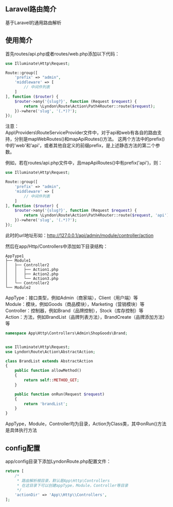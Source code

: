 ## Laravel路由简介

基于Laravel的通用路由解析

## 使用简介

首先routes/api.php或者routes/web.php添加以下代码：
```php
use Illuminate\Http\Request;

Route::group([
    'prefix' => "admin",
    'middleware' => [
        // 中间件列表
    ]
], function ($router) {
    $router->any('{slug?}', function (Request $request) {
        return \Lyndon\Route\Action\Path4Router::route($request);
    })->where('slug', '(.*)?');
});
```

注意：  
App\Providers\RouteServiceProvider文件中，对于api和web有各自的路由支持，分别是mapWebRoutes()和mapApiRoutes()方法。
这两个方法中的prefix()中的'web'和'api'，或者其他自定义的前缀prefix，是上述静态方法的第二个参数。

例如，若在routes/api.php文件中，且mapApiRoutes()中有prefix('api')，则：
```php
use Illuminate\Http\Request;

Route::group([
    'prefix' => "admin",
    'middleware' => [
        // 中间件列表
    ]
], function ($router) {
    $router->any('{slug?}', function (Request $request) {
        return \Lyndon\Route\Action\Path4Router::route($request, 'api');
    })->where('slug', '(.*)?');
});
```
此时的url地址形如：http://127.0.0.1/api/admin/module/controller/action

然后在app/Http/Controllers中添加如下目录结构：
```
AppType1
├── Module1
│   ├── Controller2
│   │   ├── Action1.php
│   │   ├── Action2.php
│   │   └── Action3.php
│   └── Controller2
└── Module2
```

AppType：接口类型，例如Admin（商家端），Client（用户端）等  
Module：模块，例如Goods（商品模块），Marketing（营销模块）等  
Controller：控制器，例如Brand（品牌控制），Stock（库存控制）等  
Action：方法，例如BrandList（品牌列表方法），BrandCreate（品牌添加方法）等  

```php
namespace App\Http\Controllers\Admin\ShopGoods\Brand;


use Illuminate\Http\Request;
use Lyndon\Route\Action\AbstractAction;

class BrandList extends AbstractAction
{
    public function allowMethod()
    {
        return self::METHOD_GET;
    }

    public function onRun(Request $request)
    {
        return 'brandList';
    }
}
```

AppType，Module，Controller均为目录，Action为Class类，其中onRun()方法是具体执行方法

## config配置
app/config目录下添加LyndonRoute.php配置文件：
```php
return [
    /*
     * 路由解析根目录，默认是App\Http\Controllers
     * 在这目录下可以创建appType，Module，Controller等目录
     */
    'actionDir' => 'App\\Http\\Controllers',
];
```
